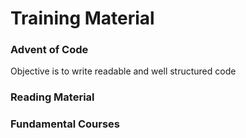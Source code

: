 # Training Material

### Advent of Code
Objective is to write readable and well structured code

### Reading Material
### Fundamental Courses
